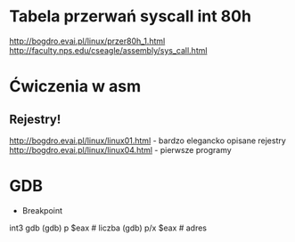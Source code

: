 # Tabela przerwań syscall int 80h

http://bogdro.evai.pl/linux/przer80h_1.html
http://faculty.nps.edu/cseagle/assembly/sys_call.html

# Ćwiczenia w asm

## Rejestry!
http://bogdro.evai.pl/linux/linux01.html - bardzo elegancko opisane rejestry
http://bogdro.evai.pl/linux/linux04.html - pierwsze programy



# GDB

- Breakpoint

int3
gdb
(gdb) p   $eax   # liczba
(gdb) p/x $eax   # adres